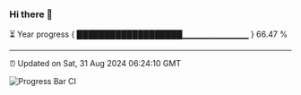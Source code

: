 ### Hi there 👋

⏳ Year progress { ███████████████████▁▁▁▁▁▁▁▁▁▁▁ } 66.47 %

---

⏰ Updated on Sat, 31 Aug 2024 06:24:10 GMT

![Progress Bar CI](https://github.com/liununu/liununu/workflows/Progress%20Bar%20CI/badge.svg)
